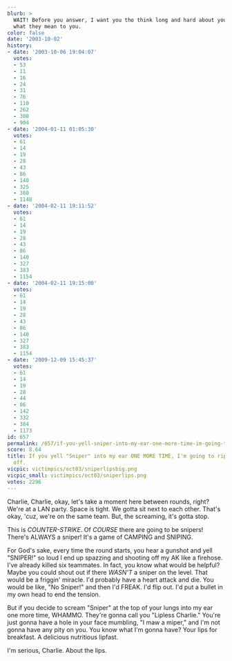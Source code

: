 ```yaml
---
blurb: >
  WAIT! Before you answer, I want you tho think long and hard about your lips and
  what they mean to you.
color: false
date: '2003-10-02'
history:
- date: '2003-10-06 19:04:07'
  votes:
  - 53
  - 11
  - 16
  - 24
  - 31
  - 76
  - 110
  - 262
  - 308
  - 904
- date: '2004-01-11 01:05:30'
  votes:
  - 61
  - 14
  - 19
  - 28
  - 43
  - 86
  - 140
  - 325
  - 380
  - 1148
- date: '2004-02-11 19:11:52'
  votes:
  - 61
  - 14
  - 19
  - 28
  - 43
  - 86
  - 140
  - 327
  - 383
  - 1154
- date: '2004-02-11 19:15:00'
  votes:
  - 61
  - 14
  - 19
  - 28
  - 43
  - 86
  - 140
  - 327
  - 383
  - 1154
- date: '2009-12-09 15:45:37'
  votes:
  - 61
  - 14
  - 19
  - 28
  - 44
  - 86
  - 142
  - 332
  - 384
  - 1173
id: 657
permalink: /657/if-you-yell-sniper-into-my-ear-one-more-time-im-going-to-rip-your-lips-off/
score: 8.64
title: If you yell "Sniper" into my ear ONE MORE TIME, I'm going to rip your lips
  off.
vicpic: victimpics/oct03/sniperlipsbig.png
vicpic_small: victimpics/oct03/sniperlips.png
votes: 2296
---
```


Charlie, Charlie, okay, let's take a moment here between rounds, right?
We're at a LAN party. Space is tight. We gotta sit next to each other.
That's okay, 'cuz, we're on the same team. But, the screaming, it's
gotta stop.

This is *COUNTER-STRIKE*. Of *COURSE* there are going to be snipers!
There's ALWAYS a sniper! It's a game of CAMPING and SNIPING.

For God's sake, every time the round starts, you hear a gunshot and yell
"SNIPER!" so loud I end up spazzing and shooting off my AK like a
firehose. I've already killed six teammates. In fact, you know what
would be helpful? Maybe you could shout out if there *WASN'T* a sniper
on the level. That would be a friggin' miracle. I'd probably have a
heart attack and die. You would be like, "No Sniper!" and then I'd
FREAK. I'd flip out. I'd put a bullet in my own head to end the tension.

But if you decide to scream "Sniper" at the top of your lungs into my
ear one more time, WHAMMO. They're gonna call you "Lipless Charlie."
You're just gonna have a hole in your face mumbling, "I maw a miper,"
and I'm not gonna have any pity on you. You know what I'm gonna have?
Your lips for breakfast. A delicious nutritious lipfast.

I'm serious, Charlie. About the lips.